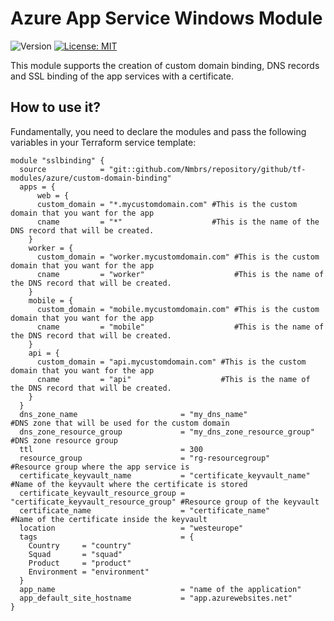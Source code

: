 # Azure App Service Windows Module

<p>
  <img alt="Version" src="https://img.shields.io/badge/version-1.0.0-blue.svg" />
  <a href="LICENSE.md" target="_blank">
    <img alt="License: MIT" src="https://img.shields.io/badge/License-MIT-blue.svg" />
  </a>
</p>

This module supports the creation of custom domain binding, DNS records and SSL binding of the app services with a certificate.

## How to use it?

Fundamentally, you need to declare the modules and pass the following variables in your Terraform service template:

```hcl
module "sslbinding" {
  source            = "git::github.com/Nmbrs/repository/github/tf-modules/azure/custom-domain-binding"
  apps = {      
	  web = {
      custom_domain = "*.mycustomdomain.com" #This is the custom domain that you want for the app
      cname         = "*"                    #This is the name of the DNS record that will be created.
    }
    worker = {
      custom_domain = "worker.mycustomdomain.com" #This is the custom domain that you want for the app
      cname         = "worker"                    #This is the name of the DNS record that will be created.
    }
    mobile = {
      custom_domain = "mobile.mycustomdomain.com" #This is the custom domain that you want for the app
      cname         = "mobile"                    #This is the name of the DNS record that will be created.
    }
    api = {
      custom_domain = "api.mycustomdomain.com" #This is the custom domain that you want for the app
      cname         = "api"                    #This is the name of the DNS record that will be created.
    }
  }
  dns_zone_name                       = "my_dns_name"                         #DNS zone that will be used for the custom domain
  dns_zone_resource_group             = "my_dns_zone_resource_group"          #DNS zone resource group
  ttl                                 = 300
  resource_group                      = "rg-resourcegroup"                    #Resource group where the app service is
  certificate_keyvault_name           = "certificate_keyvault_name"           #Name of the keyvault where the certificate is stored
  certificate_keyvault_resource_group = "certificate_keyvault_resource_group" #Resource group of the keyvault
  certificate_name                    = "certificate_name"                    #Name of the certificate inside the keyvault
  location                            = "westeurope"
  tags                                = {
    Country     = "country"
    Squad       = "squad"
    Product     = "product"
    Environment = "environment"
  }
  app_name                            = "name of the application"
  app_default_site_hostname           = "app.azurewebsites.net"
}
```
